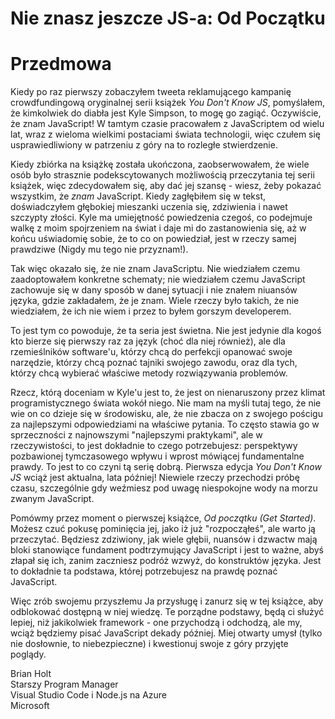# Nie znasz jeszcze JS-a: Od Początku

# Przedmowa

Kiedy po raz pierwszy zobaczyłem tweeta reklamującego kampanię crowdfundingową
oryginalnej serii książek *You Don't Know JS*, pomyślałem,
że kimkolwiek do diabła jest Kyle Simpson, to mogę go zagiąć.
Oczywiście, że znam JavaScript! W tamtym czasie pracowałem z JavaScriptem
od wielu lat, wraz z wieloma wielkimi postaciami świata technologii,
więc czułem się usprawiedliwiony w patrzeniu z góry na to rozległe stwierdzenie.

Kiedy zbiórka na książkę została ukończona, zaobserwowałem,
że wiele osób było strasznie podekscytowanych możliwością przeczytania tej serii
książek, więc zdecydowałem się, aby dać jej szansę - wiesz,
żeby pokazać wszystkim, że *znam* JavaScript. Kiedy zagłębiłem się w tekst,
doświadczyłem głębokiej mieszanki uczenia się, zdziwienia i nawet szczypty
złości. Kyle ma umiejętność powiedzenia czegoś, co podejmuje walkę z moim
spojrzeniem na świat i daje mi do zastanowienia się,
aż w końcu uświadomię sobie, że to co on powiedział,
jest w rzeczy samej prawdziwe (Nigdy mu tego nie przyznam!).

Tak więc okazało się, że nie znam JavaScriptu.
Nie wiedziałem czemu zaadoptowałem konkretne schematy; nie wiedziałem czemu
JavaScript zachowuje się w dany sposób w danej sytuacji i nie znałem niuansów
języka, gdzie zakładałem, że je znam. Wiele rzeczy było takich,
że nie wiedziałem, że ich nie wiem i przez to byłem gorszym developerem.

To jest tym co powoduje, że ta seria jest świetna.
Nie jest jedynie dla kogoś kto bierze się pierwszy raz za język (choć dla niej
również), ale dla rzemieślników software'u, którzy chcą do perfekcji
opanować swoje narzędzie, którzy chcą poznać tajniki swojego zawodu,
oraz dla tych, którzy chcą wybierać właściwe metody rozwiązywania problemów.

Rzecz, którą doceniam w Kyle'u jest to, że jest on nienaruszony przez klimat
programistycznego świata wokół niego. Nie mam na myśli tutaj tego, że nie wie on
co dzieje się w środowisku, ale, że nie zbacza on z swojego pościgu za
najlepszymi odpowiedziami na właściwe pytania. To często stawia go w
sprzeczności z najnowszymi "najlepszymi praktykami", ale w rzeczywistości, to
jest dokładnie to czego potrzebujesz: perspektywy pozbawionej tymczasowego
wpływu i wprost mówiącej fundamentalne prawdy. To jest to co czyni tą serię dobrą.
Pierwsza edycja *You Don't Know JS* wciąż jest aktualna, lata później!
Niewiele rzeczy przechodzi próbę czasu, szczególnie gdy weźmiesz pod uwagę
niespokojne wody na morzu zwanym JavaScript.

Pomówmy przez moment o pierwszej książce, *Od początku (Get Started)*. Możesz czuć
pokusę pominięcia jej, jako iż już "rozpocząłeś", ale warto ją przeczytać. Będziesz
zdziwiony, jak wiele głębii, nuansów i dzwactw mają bloki stanowiące fundament
podtrzymujący JavaScript i jest to ważne, abyś złapał się ich, zanim zaczniesz
podróż wzwyż, do konstruktów języka. Jest to dokładnie ta podstawa,
której potrzebujesz na prawdę poznać JavaScript.

Więc zrób swojemu przyszłemu Ja przysługę i zanurz się w tej książce, aby odblokować
dostępną w niej wiedzę. Te porządne podstawy, będą ci służyć lepiej, niż jakikolwiek
framework - one przychodzą i odchodzą, ale my, wciąż będziemy pisać JavaScript
dekady później. Miej otwarty umysł (tylko nie dosłownie, to niebezpieczne)
i kwestionuj swoje z góry przyjęte poglądy.

Brian Holt<br>
Starszy Program Manager<br>
Visual Studio Code i Node.js na Azure<br>
Microsoft

